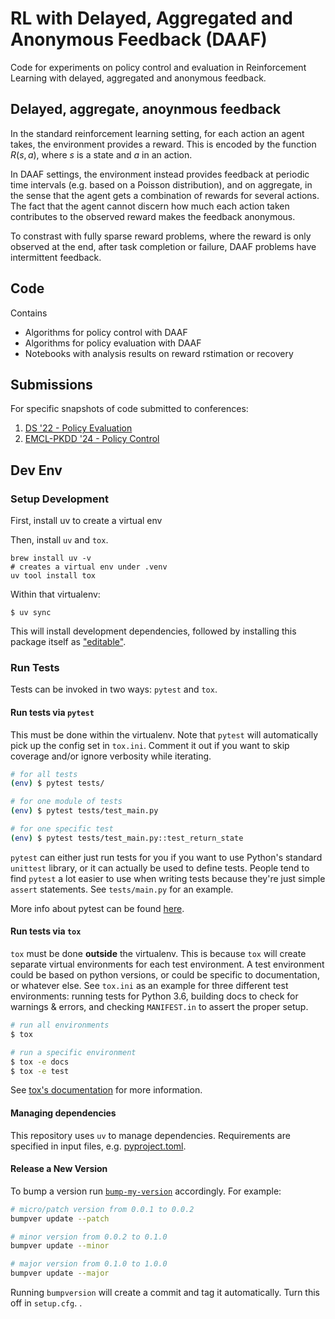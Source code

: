 # RL with Delayed, Aggregated and Anonymous Feedback (DAAF)

Code for experiments on policy control and evaluation in Reinforcement Learning with delayed, aggregated and anonymous feedback.


## Delayed, aggregate, anoynmous feedback

In the standard reinforcement learning setting, for each action an agent takes, the environment provides a reward.
This is encoded by the function $R(s,a)$, where $s$ is a state and $a$ in an action.

In DAAF settings, the environment instead provides feedback at periodic time intervals (e.g. based on a Poisson distribution), and on aggregate, in the sense that the agent gets a combination of rewards for several actions.
The fact that the agent cannot discern how much each action taken contributes to the observed reward makes the feedback anonymous.

To constrast with fully sparse reward problems, where the reward is only observed at the end, after task completion or failure, DAAF problems have intermittent feedback.


## Code

Contains
  - Algorithms for policy control with DAAF
  - Algorithms for policy evaluation with DAAF
  - Notebooks with analysis results on reward rstimation or recovery


## Submissions

For specific snapshots of code submitted to conferences:

  1. [DS '22 - Policy Evaluation](docs/ds22.md)
  2. [EMCL-PKDD '24 - Policy Control](docs/ecmlpkdd24.md)


## Dev Env
### Setup Development

First, install uv to create a virtual env

Then, install `uv` and `tox`.

```shell
brew install uv -v
# creates a virtual env under .venv
uv tool install tox
```

Within that virtualenv:

```shell
$ uv sync
```

This will install development dependencies, followed by installing this package itself as ["editable"](https://pip.pypa.io/en/stable/reference/pip_install/#editable-installs).


### Run Tests

Tests can be invoked in two ways: `pytest` and `tox`.

#### Run tests via `pytest`

This must be done within the virtualenv. Note that `pytest` will automatically pick up the config set in `tox.ini`. Comment it out if you want to skip coverage and/or ignore verbosity while iterating.

```sh
# for all tests
(env) $ pytest tests/

# for one module of tests
(env) $ pytest tests/test_main.py

# for one specific test
(env) $ pytest tests/test_main.py::test_return_state
```

`pytest` can either just run tests for you if you want to use Python's standard `unittest` library, or it can actually be used to define tests. People tend to find `pytest` a lot easier to use when writing tests because they're just simple `assert` statements. See `tests/main.py` for an example.

More info about pytest can be found [here](https://docs.pytest.org/en/latest/).

#### Run tests via `tox`

`tox` must be done **outside** the virtualenv. This is because `tox` will create separate virtual environments for each test environment. A test environment could be based on python versions, or could be specific to documentation, or whatever else. See `tox.ini` as an example for three different test environments: running tests for Python 3.6, building docs to check for warnings & errors, and checking `MANIFEST.in` to assert the proper setup.

```sh
# run all environments
$ tox

# run a specific environment
$ tox -e docs
$ tox -e test
```

See [tox's documentation](https://tox.readthedocs.io/en/latest/) for more information.


#### Managing dependencies

This repository uses `uv` to manage dependencies.
Requirements are specified in input files, e.g. [pyproject.toml](../pyproject.toml).


#### Release a New Version

To bump a version run [`bump-my-version`](https://github.com/callowayproject/bump-my-version) accordingly. For example:

```sh
# micro/patch version from 0.0.1 to 0.0.2
bumpver update --patch

# minor version from 0.0.2 to 0.1.0
bumpver update --minor

# major version from 0.1.0 to 1.0.0
bumpver update --major
```

Running `bumpversion` will create a commit and tag it automatically. Turn this off in `setup.cfg`.
.

